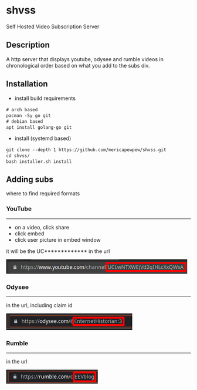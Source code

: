 # shvss
Self Hosted Video Subscription Server

## Description
A http server that displays youtube, odysee and rumble videos in chronological order based on what you add to the subs div.

## Installation
* install build requirements
```shell
# arch based
pacman -Sy go git
# debian based
apt install golang-go git
```
* install (systemd based)
```shell
git clone --depth 1 https://github.com/mericapewpew/shvss.git
cd shvss/
bash installer.sh install
```

## Adding subs
where to find required formats

### YouTube

---
* on a video, click share
* click embed
* click user picture in embed window

it will be the UC*************  in the url

![](.gitassets/youtube.png)

### Odysee

---
in the url, including claim id

![](.gitassets/odysee.png)

### Rumble

---
in the url

![](.gitassets/rumble.png)
